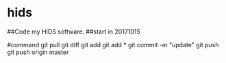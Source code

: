 # hids
##Code my HIDS software.
##start in 20171015


#command
    git pull
    git diff
    git add <filename>
    git add *
    git commit -m "update"
    git push
    git push origin master

